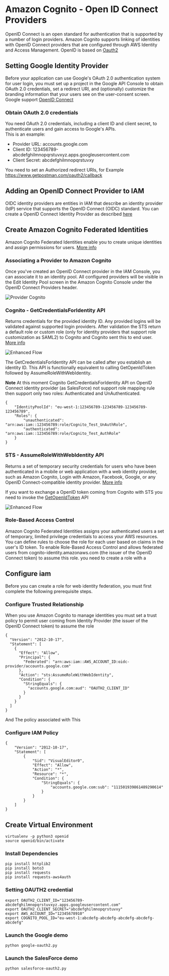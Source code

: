 # Amazon Cognito - Open ID Connect Providers

OpenID Connect is an open standard for authentication that is supported by a number of login providers. Amazon Cognito supports linking of identities with OpenID Connect providers that are configured through AWS Identity and Access Management. OpenID is based on [Oauth2](.OAuth2.md)

## Setting Google Identity Provider
Before your application can use Google's OAuth 2.0 authentication system for user login, you must set up a project in the Google API Console to obtain OAuth 2.0 credentials, set a redirect URI, and (optionally) customize the branding information that your users see on the user-consent screen. Google support [OpenID Connect](
https://developers.google.com/identity/protocols/OpenIDConnect)

### Obtain OAuth 2.0 credentials
You need OAuth 2.0 credentials, including a client ID and client secret, to authenticate users and gain access to Google's APIs.   
This is an example:
- Provider URL: accounts.google.com
- Client ID: 123456789-abcdefghilmnopqrstuvxyz.apps.googleusercontent.com
- Client Secret: abcdefghilmnopqrstuvxy

You need to set an Authorized redirect URIs, for Example https://www.getpostman.com/oauth2/callback

## Adding an OpenID Connect Provider to IAM

OIDC identity providers are entities in IAM that describe an identity provider (IdP) service that supports the OpenID Connect (OIDC) standard. You can create a OpenID Connect Identity Provider as described [here](  
https://docs.aws.amazon.com/IAM/latest/UserGuide/id_roles_providers_create_oidc.html)

## Create Amazon Cognito Federated Identities
Amazon Cognito Federated Identities enable you to create unique identities and assign permissions for users. [More info](
https://docs.aws.amazon.com/cognito/latest/developerguide/getting-started-with-identity-pools.html)

### Associating a Provider to Amazon Cognito
Once you've created an OpenID Connect provider in the IAM Console, you can associate it to an identity pool. All configured providers will be visible in the Edit Identity Pool screen in the Amazon Cognito Console under the OpenID Connect Providers header.

![Provider Cognito](img/AuthenticationProvider.png)

### Cognito - GetCredentialsForIdentity API
Returns credentials for the provided identity ID. Any provided logins will be validated against supported login providers. After validation the STS return a default role or custom role (only for identity providers that support role customization as SAML2) to Cognito and Cognito sent this to end user. [More info](https://docs.aws.amazon.com/cognitoidentity/latest/APIReference/API_GetCredentialsForIdentity.html)

![Enhanced Flow](img/amazon-cognito-ext-auth-enhanced-flow.png)

The GetCredentialsForIdentity API can be called after you establish an identity ID. This API is functionally equivalent to calling GetOpenIdToken followed by AssumeRoleWithWebIdentity.

**Note** At this moment Cognito GetCredentialsForIdentity API on OpenID Connect identity provider (as SalesForce) not support role mapping rule then support only two roles: Authenticated and UnAuthenticated.

```
{
    "IdentityPoolId": "eu-west-1:123456789-123456789-123456789-123456789",
    "Roles": {
        "unauthenticated": "arn:aws:iam::123456789:role/Cognito_Test_UnAuthRole",
        "authenticated": "arn:aws:iam::123456789:role/Cognito_Test_AuthRole"
    }
}
```


### STS - AssumeRoleWithWebIdentity API

Returns a set of temporary security credentials for users who have been authenticated in a mobile or web application with a web identity provider, such as Amazon Cognito, Login with Amazon, Facebook, Google, or any OpenID Connect-compatible identity provider. [More info](https://docs.aws.amazon.com/STS/latest/APIReference/API_AssumeRoleWithWebIdentity.html)

If you want to exchange a OpenID token coming from Cognito with STS you need to invoke the [GetOpenIdToken](https://docs.aws.amazon.com/cognitoidentity/latest/APIReference/API_GetOpenIdToken.html) API

![Enhanced Flow](img/amazon-cognito-ext-auth-basic-flow.png)

### Role-Based Access Control
Amazon Cognito Federated Identities assigns your authenticated users a set of temporary, limited privilege credentials to access your AWS resources. You can define rules to choose the role for each user based on claims in the user's ID token. To enable Role-Based Access Control and allows federated users from cognito-identity.amazonaws.com (the issuer of the OpenID Connect token) to assume this role. you need to create a role with a

## Configure iam

Before you can create a role for web identity federation, you must first complete the following prerequisite steps.

### Configure Trusted Relationship

When you use Amazon Cognito to manage identities you must set a trust policy to permit user coming from Identity Provider (the issuer of the OpenID Connect token) to assume the role

```
{
  "Version": "2012-10-17",
  "Statement": [
    {
      "Effect": "Allow",
      "Principal": {
        "Federated": "arn:aws:iam::AWS_ACCOUNT_ID:oidc-provider/accounts.google.com"
      },
      "Action": "sts:AssumeRoleWithWebIdentity",
      "Condition": {
        "StringEquals": {
          "accounts.google.com:aud": "OAUTH2_CLIENT_ID"
        }
      }
    }
  ]
}
```
And The policy associated with This

### Configure IAM Policy
```
{
    "Version": "2012-10-17",
    "Statement": [
        {
            "Sid": "VisualEditor0",
            "Effect": "Allow",
            "Action": "*",
            "Resource": "*",
            "Condition": {
                "StringEquals": {
                    "accounts.google.com:sub": "111501939861489290614"
                }
            }
        }
    ]
}
```

## Create Virtual Environment

```
virtualenv -p python3 openid
source openid/bin/activate
```

### Install Dependencies
```
pip install httplib2
pip install boto3
pip install requests
pip install requests-aws4auth
```

### Setting OAUTH2 credential
```
export OAUTH2_CLIENT_ID="123456789-abcdefghilmnopqrstuvxyz.apps.googleusercontent.com"  
export OAUTH2_CLIENT_SECRET="abcdefghilmnopqrstuvxy"
export AWS_ACCOUNT_ID="12345678910"
export COGNITO_POOL_ID="eu-west-1:abcdefg-abcdefg-abcdefg-abcdefg-abcdefg"
```

### Launch the Google demo
 ```
 python google-oauth2.py
 ```

### Launch the SalesForce demo
```
python salesforce-oauth2.py
```
